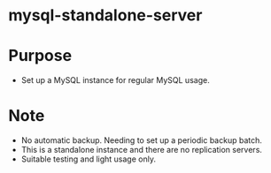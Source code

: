 # mysql-standalone-server

# Purpose
- Set up a MySQL instance for regular MySQL usage.

# Note
- No automatic backup. Needing to set up a periodic backup batch.
- This is a standalone instance and there are no replication servers.
- Suitable testing and light usage only.